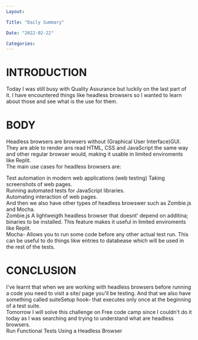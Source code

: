 ```yaml
---
Layout:

Title: "Daily Summary"

Date: "2022-02-22"

Categories:
---
```


# INTRODUCTION

Today I was still busy with Quality Assurance but luckily on the last part of it. I have encountered things like headless browsers so I wanted to learn about those and see what is the use for them.<br>

# BODY

Headless browsers are browsers without (Graphical User Interface)GUI. They are able to render ans read HTML, CSS and JavaScript the same way and other regular browser would, making it usable in limited enviroments like Replit.<br>
The main use cases for headless browsers are:

Test automation in modern web applications (web testing)
Taking screenshots of web pages.<br>Running automated tests for JavaScript libraries.<br>Automating interaction of web pages.<br>And then we also have other types of headless browswer such as Zombie.js and Mocha.<br>
Zombie.js
A lightweigth headless browser that doesnt' depend on additina; binaries to be installed. This feature makes it useful in limited enviroments like Replit.<br>Mocha- Allows you to run some code before any other actual test run. This can be useful to do things likw entries to databease which will be used in the rest of the tests.<br>

# CONCLUSION

I've learnt that when we are working with headless browsers before running a code you need to visit a site/ page you'll be testing. And that we also have something called suiteSetup hook- that executes only once at the beginning of a test suite.<br>Tomorrow I will solve this challenge on Free code camp since I couldn't do it today as I was searching and trying to understand what are headless browsers.<br> Run Functional Tests Using a Headless Browser
